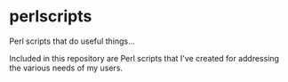 perlscripts
===========

Perl scripts that do useful things...

Included in this repository are Perl scripts that I've created for addressing the various needs of my users.

